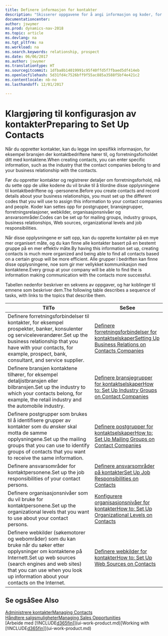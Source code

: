 ```yaml
---
title: Definere informasjon for kontakter
description: "Skisserer oppgavene for å angi informasjon og koder, for eksempel om bransjegrupper og forretningsrelasjoner, før du konfigurerer kontakter."
documentationcenter: 
author: jswymer
ms.prod: dynamics-nav-2018
ms.topic: article
ms.devlang: na
ms.tgt_pltfrm: na
ms.workload: na
ms.search.keywords: relationship, prospect
ms.date: 06/06/2017
ms.author: jswymer
ms.translationtype: HT
ms.sourcegitcommit: 1dfba8b14019991c95f40ffd5f7fbaed5df414eb
ms.openlocfilehash: 5d31fd4c7526bff9f55ac885a3588f5bf4e421c2
ms.contentlocale: nb-no
ms.lasthandoff: 12/01/2017

---
```

# <a name="preparing-to-set-up-contacts"></a><span data-ttu-id="28abe-103">Klargjøring til konfigurasjon av kontakter</span><span class="sxs-lookup"><span data-stu-id="28abe-103">Preparing to Set Up Contacts</span></span>
<span data-ttu-id="28abe-104">Når du oppretter kontakter, kan du legge inn spesifikk informasjon, for eksempel bransjen der kontaktbedriftene hører til, og forretningsforholdet ditt med kontaktene.</span><span class="sxs-lookup"><span data-stu-id="28abe-104">When creating contacts, you can enter specific information, such as the industry that the contact companies belong to and your business relationship with the contacts.</span></span>

<span data-ttu-id="28abe-105">Før du oppretter kontakter og registrerer detaljer om forretningsforhold, må du sette opp de ulike kodene du vil bruke til å tilordne disse opplysningene til kontaktbedriftene og -personene.</span><span class="sxs-lookup"><span data-stu-id="28abe-105">Before you create contacts and record details about your business relationships, you must set up the different codes that you will use to assign this information to your contact companies and people.</span></span> <span data-ttu-id="28abe-106">Koder kan settes opp for postgrupper, bransjegrupper, forretningsrelasjoner, webkilder, organisasjonsnivåer og ansvarsområder.</span><span class="sxs-lookup"><span data-stu-id="28abe-106">Codes can be set up for mailing groups, industry groups, business relationships, Web sources, organizational levels and job responsibilities.</span></span>

<span data-ttu-id="28abe-107">Når disse opplysningene er satt opp, kan du opprette kontakter på en mye mer organisert måte, og du kan finne alle kontakter basert på en bestemt gruppe på en mer effektiv måte.</span><span class="sxs-lookup"><span data-stu-id="28abe-107">By having this information set up, creating contacts is much more organized and being able to find all contacts based on a certain group will be more efficient.</span></span> <span data-ttu-id="28abe-108">Alle grupper i bedriften kan finne disse opplysningene, noe som gir mer vellykket kommunikasjon med kontaktene.</span><span class="sxs-lookup"><span data-stu-id="28abe-108">Every group at your company will be able to find the is information making communication with the contacts more successful.</span></span>

<span data-ttu-id="28abe-109">Tabellen nedenfor beskriver en sekvens av oppgaver, og har koblinger til emnene som beskriver dem.</span><span class="sxs-lookup"><span data-stu-id="28abe-109">The following table describes a sequence of tasks, with links to the topics that describe them.</span></span> 

| <span data-ttu-id="28abe-110">Til</span><span class="sxs-lookup"><span data-stu-id="28abe-110">To</span></span> | <span data-ttu-id="28abe-111">Se</span><span class="sxs-lookup"><span data-stu-id="28abe-111">See</span></span> |
| --- | --- |
| <span data-ttu-id="28abe-112">Definere forretningsforbindelser til kontakter, for eksempel prospekter, banker, konsulenter og serviceleverandører.</span><span class="sxs-lookup"><span data-stu-id="28abe-112">Set up the business relationship that you have with your contacts, for example, prospect, bank, consultant, and service supplier.</span></span> |[<span data-ttu-id="28abe-113">Definere forretningsforbindelser for kontaktselskaper</span><span class="sxs-lookup"><span data-stu-id="28abe-113">Setting Up Business Relations on Contacts Companies</span></span>](marketing-business-relations.md) |
| <span data-ttu-id="28abe-114">Definere bransjen kontaktene tilhører, for eksempel detaljistbransjen eller bilbransjen.</span><span class="sxs-lookup"><span data-stu-id="28abe-114">Set up the industry to which your contacts belong, for example, the retail industry and the automobile industry.</span></span> |[<span data-ttu-id="28abe-115">Definere bransjegrupper for kontaktselskaper</span><span class="sxs-lookup"><span data-stu-id="28abe-115">How to: Set Up Industry Groups on Contact Companies</span></span>](marketing-industry-groups.md) |
| <span data-ttu-id="28abe-116">Definere postgrupper som brukes til å identifisere grupper av kontakter som du ønsker skal motta de samme opplysningene.</span><span class="sxs-lookup"><span data-stu-id="28abe-116">Set up the mailing groups that you can use to identify groups of contacts that you want to receive the same information.</span></span> |[<span data-ttu-id="28abe-117">Definere postgrupper for kontaktselskaper</span><span class="sxs-lookup"><span data-stu-id="28abe-117">How to: Set Up Mailing Groups on Contact Companies</span></span>](marketing-mailing-groups.md) |
| <span data-ttu-id="28abe-118">Definere ansvarsområder for kontaktpersonene.</span><span class="sxs-lookup"><span data-stu-id="28abe-118">Set up the job responsibilities of your contact persons.</span></span> |[<span data-ttu-id="28abe-119">Definere ansvarsområder på kontakter</span><span class="sxs-lookup"><span data-stu-id="28abe-119">Set Up Job Responsibilities on Contacts</span></span>](marketing-job-responsibilities.md) |
| <span data-ttu-id="28abe-120">Definere organisasjonsnivåer som du vil bruke for kontaktpersonene.</span><span class="sxs-lookup"><span data-stu-id="28abe-120">Set up the organizational levels that you want to use about your contact persons.</span></span> |[<span data-ttu-id="28abe-121">Konfigurere organisasjonsnivåer for kontakter</span><span class="sxs-lookup"><span data-stu-id="28abe-121">How to: Set Up Organizational Levels on Contacts</span></span>](marketing-organizational-levels.md) |
| <span data-ttu-id="28abe-122">Definere webkilder (søkemotorer og webområder) som du kan bruke når du søker etter opplysninger om kontaktene på Internett.</span><span class="sxs-lookup"><span data-stu-id="28abe-122">Set up web sources (search engines and web sites) that you can use when you look up information about your contacts on the Internet.</span></span> |[<span data-ttu-id="28abe-123">Definere webkilder for kontakter</span><span class="sxs-lookup"><span data-stu-id="28abe-123">How to: Set Up Web Sources on Contacts</span></span>](marketing-web-sources.md) |

## <a name="see-also"></a><span data-ttu-id="28abe-124">Se også</span><span class="sxs-lookup"><span data-stu-id="28abe-124">See Also</span></span>
[<span data-ttu-id="28abe-125">Administrere kontakter</span><span class="sxs-lookup"><span data-stu-id="28abe-125">Managing Contacts</span></span>](marketing-contacts.md)  
[<span data-ttu-id="28abe-126">Håndtere salgsmuligheter</span><span class="sxs-lookup"><span data-stu-id="28abe-126">Managing Sales Opportunities</span></span>](marketing-manage-sales-opportunities.md)  
<span data-ttu-id="28abe-127">[Arbeide med [!INCLUDE[d365fin](includes/d365fin_md.md)]](ui-work-product.md)</span><span class="sxs-lookup"><span data-stu-id="28abe-127">[Working with [!INCLUDE[d365fin](includes/d365fin_md.md)]](ui-work-product.md)</span></span>

